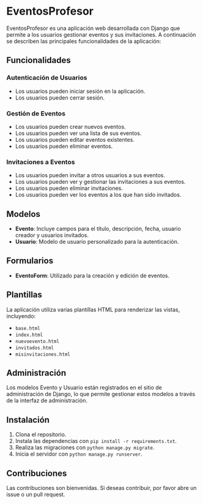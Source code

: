 # EventosProfesor

EventosProfesor es una aplicación web desarrollada con Django que permite a los usuarios gestionar eventos y sus invitaciones. A continuación se describen las principales funcionalidades de la aplicación:

## Funcionalidades

### Autenticación de Usuarios
- Los usuarios pueden iniciar sesión en la aplicación.
- Los usuarios pueden cerrar sesión.

### Gestión de Eventos
- Los usuarios pueden crear nuevos eventos.
- Los usuarios pueden ver una lista de sus eventos.
- Los usuarios pueden editar eventos existentes.
- Los usuarios pueden eliminar eventos.

### Invitaciones a Eventos
- Los usuarios pueden invitar a otros usuarios a sus eventos.
- Los usuarios pueden ver y gestionar las invitaciones a sus eventos.
- Los usuarios pueden eliminar invitaciones.
- Los usuarios pueden ver los eventos a los que han sido invitados.

## Modelos
- **Evento**: Incluye campos para el título, descripción, fecha, usuario creador y usuarios invitados.
- **Usuario**: Modelo de usuario personalizado para la autenticación.

## Formularios
- **EventoForm**: Utilizado para la creación y edición de eventos.

## Plantillas
La aplicación utiliza varias plantillas HTML para renderizar las vistas, incluyendo:
- `base.html`
- `index.html`
- `nuevoevento.html`
- `invitados.html`
- `misinvitaciones.html`

## Administración
Los modelos Evento y Usuario están registrados en el sitio de administración de Django, lo que permite gestionar estos modelos a través de la interfaz de administración.

## Instalación
1. Clona el repositorio.
2. Instala las dependencias con `pip install -r requirements.txt`.
3. Realiza las migraciones con `python manage.py migrate`.
4. Inicia el servidor con `python manage.py runserver`.

## Contribuciones
Las contribuciones son bienvenidas. Si deseas contribuir, por favor abre un issue o un pull request.